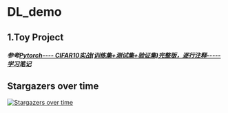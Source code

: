 # DL_demo
## 1.Toy Project   
##### 参考[Pytorch---- CIFAR10实战(训练集+测试集+验证集)完整版，逐行注释-----学习笔记](https://blog.csdn.net/qq_38737428/article/details/121931464)

## Stargazers over time 

[![Stargazers over time](https://starchart.cc/zxyup/DL_demo.svg)](https://starchart.cc/zxyup/DL_demo)
